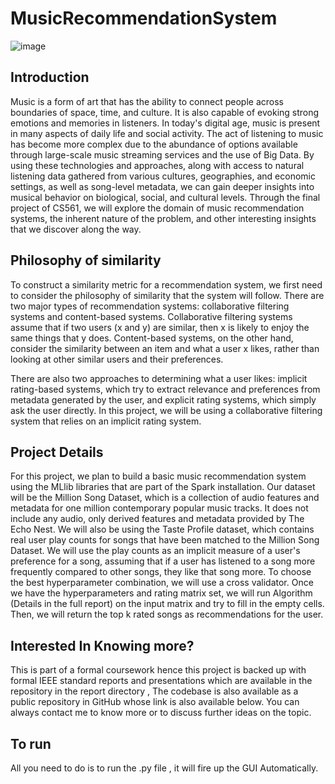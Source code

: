 # MusicRecommendationSystem
![image](docs/assets/img/DALL·E_2023-01-08_17.46.06_-_an_ai_poet_singing_his_song_to_a_medival_king.png)
## Introduction

Music is a form of art that has the ability to connect people across boundaries of space, time, and culture. It is also capable of evoking strong emotions and memories in listeners. In today's digital age, music is present in many aspects of daily life and social activity. The act of listening to music has become more complex due to the abundance of options available through large-scale music streaming services and the use of Big Data. By using these technologies and approaches, along with access to natural listening data gathered from various cultures, geographies, and economic settings, as well as song-level metadata, we can gain deeper insights into musical behavior on biological, social, and cultural levels. Through the final project of CS561, we will explore the domain of music recommendation systems, the inherent nature of the problem, and other interesting insights that we discover along the way.


## Philosophy of similarity

To construct a similarity metric for a recommendation system, we first need to consider the philosophy of similarity that the system will follow. There are two major types of recommendation systems: collaborative filtering systems and content-based systems. Collaborative filtering systems assume that if two users (x and y) are similar, then x is likely to enjoy the same things that y does. Content-based systems, on the other hand, consider the similarity between an item and what a user x likes, rather than looking at other similar users and their preferences.

There are also two approaches to determining what a user likes: implicit rating-based systems, which try to extract relevance and preferences from metadata generated by the user, and explicit rating systems, which simply ask the user directly. In this project, we will be using a collaborative filtering system that relies on an implicit rating system.

## Project Details

For this project, we plan to build a basic music recommendation system using the MLlib libraries that are part of the Spark installation. Our dataset will be the Million Song Dataset, which is a collection of audio features and metadata for one million contemporary popular music tracks. It does not include any audio, only derived features and metadata provided by The Echo Nest. We will also be using the Taste Profile dataset, which contains real user play counts for songs that have been matched to the Million Song Dataset. We will use the play counts as an implicit measure of a user's preference for a song, assuming that if a user has listened to a song more frequently compared to other songs, they like that song more. To choose the best hyperparameter combination, we will use a cross validator. Once we have the hyperparameters and rating matrix set, we will run Algorithm (Details in the full report) on the input matrix and try to fill in the empty cells. Then, we will return the top k rated songs as recommendations for the user.

## Interested In Knowing more?

This is part of a formal coursework hence this project is backed up with formal IEEE standard reports and presentations which are available in the repository in the report directory , The codebase is also available as a public repository in GitHub whose link is also available below. You can always contact me to know more or to discuss further ideas on the topic. 

## To run
All you need to do is to run the .py file , it will fire up the GUI Automatically.
